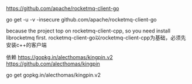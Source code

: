 https://github.com/apache/rocketmq-client-go


go get -u -v -insecure github.com/apache/rocketmq-client-go


because the project top on rocketmq-client-cpp, so you need install librocketmq first.
rocketmq-client-go以rocketmq-client-cpp为基础，必须先安装c++的客户端


依赖
https://gopkg.in/alecthomas/kingpin.v2
https://github.com/alecthomas/kingpin

go get gopkg.in/alecthomas/kingpin.v2



